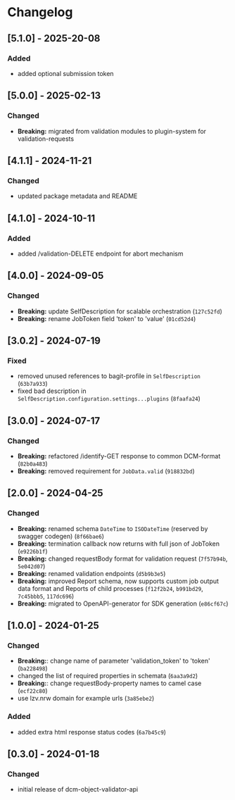 # Changelog

## [5.1.0] - 2025-20-08

### Added

- added optional submission token

## [5.0.0] - 2025-02-13

### Changed

- **Breaking:** migrated from validation modules to plugin-system for validation-requests

## [4.1.1] - 2024-11-21

### Changed

- updated package metadata and README

## [4.1.0] - 2024-10-11

### Added

- added /validation-DELETE endpoint for abort mechanism

## [4.0.0] - 2024-09-05

### Changed

- **Breaking:** update SelfDescription for scalable orchestration (`127c52fd`)
- **Breaking:** rename JobToken field 'token' to 'value' (`01cd52d4`)

## [3.0.2] - 2024-07-19

### Fixed

- removed unused references to bagit-profile in `SelfDescription` (`63b7a933`)
- fixed bad description in `SelfDescription.configuration.settings...plugins` (`8faafa24`)

## [3.0.0] - 2024-07-17

### Changed

- **Breaking:** refactored /identify-GET response to common DCM-format (`82b0a483`)
- **Breaking:** removed requirement for `JobData.valid` (`918832bd`)

## [2.0.0] - 2024-04-25

### Changed
- **Breaking:** renamed schema `DateTime` to `ISODateTime` (reserved by swagger codegen) (`8f66bae6`)
- **Breaking:** termination callback now returns with full json of JobToken (`e9226b1f`)
- **Breaking:** changed requestBody format for validation request (`7f57b94b`, `5e042d07`)
- **Breaking:** renamed validation endpoints (`d5b9b3e5`)
- **Breaking:** improved Report schema, now supports custom job output data format and Reports of child processes (`f12f2b24`, `b991bd29`, `7c45bbb5`, `117dc696`)
- **Breaking:** migrated to OpenAPI-generator for SDK generation (`e86cf67c`)

## [1.0.0] - 2024-01-25

### Changed
- **Breaking:**: change name of parameter 'validation_token' to 'token' (`ba228498`)
- changed the list of required properties in schemata (`6aa3a9d2`)
- **Breaking:**: change requestBody-property names to camel case (`ecf22c80`)
- use lzv.nrw domain for example urls (`3a85ebe2`)

### Added
- added extra html response status codes (`6a7b45c9`)

## [0.3.0] - 2024-01-18

### Changed

- initial release of dcm-object-validator-api
